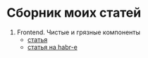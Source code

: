 # Сборник моих статей

1. Frontend. Чистые и грязные компоненты
    - [статья](https://github.com/VanyaMate/articles/ru/1)
    - [статья на habr-е](https://habr.com/ru/articles/784172/)
